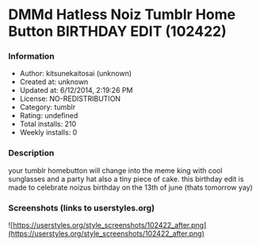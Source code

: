 # DMMd Hatless Noiz Tumblr Home Button BIRTHDAY EDIT (102422)

### Information
- Author: kitsunekaitosai (unknown)
- Created at: unknown
- Updated at: 6/12/2014, 2:19:26 PM
- License: NO-REDISTRIBUTION
- Category: tumblr
- Rating: undefined
- Total installs: 210
- Weekly installs: 0


### Description
your tumblr homebutton will change into  the meme king with cool sunglasses and a party hat also a tiny piece of cake. this birthday edit is made to celebrate noizus birthday on the 13th of june (thats tomorrow yay)


### Screenshots (links to userstyles.org)
![https://userstyles.org/style_screenshots/102422_after.png](https://userstyles.org/style_screenshots/102422_after.png)



